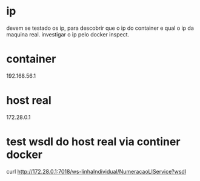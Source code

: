


# ip

devem se testado os ip, para descobrir que o ip do container e qual o ip da maquina real.
investigar o ip pelo docker inspect.


# container
192.168.56.1


# host real
172.28.0.1


# test wsdl do host real via continer docker
curl http://172.28.0.1:7018/ws-linhaIndividual/NumeracaoLIService?wsdl